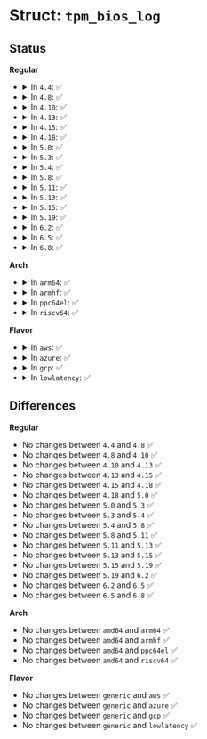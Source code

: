 # Struct: <code>tpm_bios_log</code>

## Status
<b>Regular</b>
<ul>
<li>
<details>
<summary>In <code>4.4</code>: ✅</summary>

```c
struct tpm_bios_log {
    void *bios_event_log;
    void *bios_event_log_end;
};
```
</details>
</li>
<li>
<details>
<summary>In <code>4.8</code>: ✅</summary>

```c
struct tpm_bios_log {
    void *bios_event_log;
    void *bios_event_log_end;
};
```
</details>
</li>
<li>
<details>
<summary>In <code>4.10</code>: ✅</summary>

```c
struct tpm_bios_log {
    void *bios_event_log;
    void *bios_event_log_end;
};
```
</details>
</li>
<li>
<details>
<summary>In <code>4.13</code>: ✅</summary>

```c
struct tpm_bios_log {
    void *bios_event_log;
    void *bios_event_log_end;
};
```
</details>
</li>
<li>
<details>
<summary>In <code>4.15</code>: ✅</summary>

```c
struct tpm_bios_log {
    void *bios_event_log;
    void *bios_event_log_end;
};
```
</details>
</li>
<li>
<details>
<summary>In <code>4.18</code>: ✅</summary>

```c
struct tpm_bios_log {
    void *bios_event_log;
    void *bios_event_log_end;
};
```
</details>
</li>
<li>
<details>
<summary>In <code>5.0</code>: ✅</summary>

```c
struct tpm_bios_log {
    void *bios_event_log;
    void *bios_event_log_end;
};
```
</details>
</li>
<li>
<details>
<summary>In <code>5.3</code>: ✅</summary>

```c
struct tpm_bios_log {
    void *bios_event_log;
    void *bios_event_log_end;
};
```
</details>
</li>
<li>
<details>
<summary>In <code>5.4</code>: ✅</summary>

```c
struct tpm_bios_log {
    void *bios_event_log;
    void *bios_event_log_end;
};
```
</details>
</li>
<li>
<details>
<summary>In <code>5.8</code>: ✅</summary>

```c
struct tpm_bios_log {
    void *bios_event_log;
    void *bios_event_log_end;
};
```
</details>
</li>
<li>
<details>
<summary>In <code>5.11</code>: ✅</summary>

```c
struct tpm_bios_log {
    void *bios_event_log;
    void *bios_event_log_end;
};
```
</details>
</li>
<li>
<details>
<summary>In <code>5.13</code>: ✅</summary>

```c
struct tpm_bios_log {
    void *bios_event_log;
    void *bios_event_log_end;
};
```
</details>
</li>
<li>
<details>
<summary>In <code>5.15</code>: ✅</summary>

```c
struct tpm_bios_log {
    void *bios_event_log;
    void *bios_event_log_end;
};
```
</details>
</li>
<li>
<details>
<summary>In <code>5.19</code>: ✅</summary>

```c
struct tpm_bios_log {
    void *bios_event_log;
    void *bios_event_log_end;
};
```
</details>
</li>
<li>
<details>
<summary>In <code>6.2</code>: ✅</summary>

```c
struct tpm_bios_log {
    void *bios_event_log;
    void *bios_event_log_end;
};
```
</details>
</li>
<li>
<details>
<summary>In <code>6.5</code>: ✅</summary>

```c
struct tpm_bios_log {
    void *bios_event_log;
    void *bios_event_log_end;
};
```
</details>
</li>
<li>
<details>
<summary>In <code>6.8</code>: ✅</summary>

```c
struct tpm_bios_log {
    void *bios_event_log;
    void *bios_event_log_end;
};
```
</details>
</li>
</ul>
<b>Arch</b>
<ul>
<li>
<details>
<summary>In <code>arm64</code>: ✅</summary>

```c
struct tpm_bios_log {
    void *bios_event_log;
    void *bios_event_log_end;
};
```
</details>
</li>
<li>
<details>
<summary>In <code>armhf</code>: ✅</summary>

```c
struct tpm_bios_log {
    void *bios_event_log;
    void *bios_event_log_end;
};
```
</details>
</li>
<li>
<details>
<summary>In <code>ppc64el</code>: ✅</summary>

```c
struct tpm_bios_log {
    void *bios_event_log;
    void *bios_event_log_end;
};
```
</details>
</li>
<li>
<details>
<summary>In <code>riscv64</code>: ✅</summary>

```c
struct tpm_bios_log {
    void *bios_event_log;
    void *bios_event_log_end;
};
```
</details>
</li>
</ul>
<b>Flavor</b>
<ul>
<li>
<details>
<summary>In <code>aws</code>: ✅</summary>

```c
struct tpm_bios_log {
    void *bios_event_log;
    void *bios_event_log_end;
};
```
</details>
</li>
<li>
<details>
<summary>In <code>azure</code>: ✅</summary>

```c
struct tpm_bios_log {
    void *bios_event_log;
    void *bios_event_log_end;
};
```
</details>
</li>
<li>
<details>
<summary>In <code>gcp</code>: ✅</summary>

```c
struct tpm_bios_log {
    void *bios_event_log;
    void *bios_event_log_end;
};
```
</details>
</li>
<li>
<details>
<summary>In <code>lowlatency</code>: ✅</summary>

```c
struct tpm_bios_log {
    void *bios_event_log;
    void *bios_event_log_end;
};
```
</details>
</li>
</ul>

## Differences
<b>Regular</b>
<ul>
<li>
No changes between <code>4.4</code> and <code>4.8</code> ✅
</li>
<li>
No changes between <code>4.8</code> and <code>4.10</code> ✅
</li>
<li>
No changes between <code>4.10</code> and <code>4.13</code> ✅
</li>
<li>
No changes between <code>4.13</code> and <code>4.15</code> ✅
</li>
<li>
No changes between <code>4.15</code> and <code>4.18</code> ✅
</li>
<li>
No changes between <code>4.18</code> and <code>5.0</code> ✅
</li>
<li>
No changes between <code>5.0</code> and <code>5.3</code> ✅
</li>
<li>
No changes between <code>5.3</code> and <code>5.4</code> ✅
</li>
<li>
No changes between <code>5.4</code> and <code>5.8</code> ✅
</li>
<li>
No changes between <code>5.8</code> and <code>5.11</code> ✅
</li>
<li>
No changes between <code>5.11</code> and <code>5.13</code> ✅
</li>
<li>
No changes between <code>5.13</code> and <code>5.15</code> ✅
</li>
<li>
No changes between <code>5.15</code> and <code>5.19</code> ✅
</li>
<li>
No changes between <code>5.19</code> and <code>6.2</code> ✅
</li>
<li>
No changes between <code>6.2</code> and <code>6.5</code> ✅
</li>
<li>
No changes between <code>6.5</code> and <code>6.8</code> ✅
</li>
</ul>
<b>Arch</b>
<ul>
<li>
No changes between <code>amd64</code> and <code>arm64</code> ✅
</li>
<li>
No changes between <code>amd64</code> and <code>armhf</code> ✅
</li>
<li>
No changes between <code>amd64</code> and <code>ppc64el</code> ✅
</li>
<li>
No changes between <code>amd64</code> and <code>riscv64</code> ✅
</li>
</ul>
<b>Flavor</b>
<ul>
<li>
No changes between <code>generic</code> and <code>aws</code> ✅
</li>
<li>
No changes between <code>generic</code> and <code>azure</code> ✅
</li>
<li>
No changes between <code>generic</code> and <code>gcp</code> ✅
</li>
<li>
No changes between <code>generic</code> and <code>lowlatency</code> ✅
</li>
</ul>
